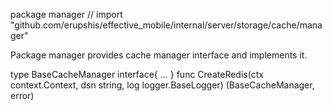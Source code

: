 package manager // import "github.com/erupshis/effective_mobile/internal/server/storage/cache/manager"

Package manager provides cache manager interface and implements it.

type BaseCacheManager interface{ ... }
    func CreateRedis(ctx context.Context, dsn string, log logger.BaseLogger) (BaseCacheManager, error)
